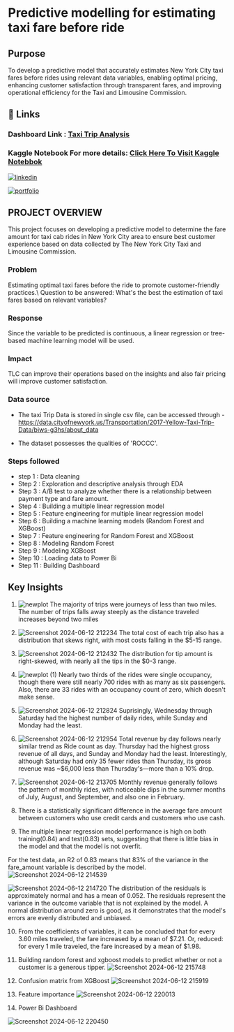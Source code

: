 # Predictive modelling for estimating taxi fare before ride

## Purpose
To develop a predictive model that accurately estimates New York City taxi fares before rides using relevant data variables, enabling optimal pricing, enhancing customer satisfaction through transparent fares, and improving operational efficiency for the Taxi and Limousine Commission.


## 🔗 Links

### Dashboard Link : [Taxi Trip Analysis ](https://app.powerbi.com/view?r=eyJrIjoiZjgzODZmYTctZTMyZC00NTViLWEwNjgtYWRmNDE5MTQxYmFkIiwidCI6IjYwODIzNDA4LTBlYjktNGE0Zi04ZTcxLTY2MzcwYThmNjU4NSJ9&pageName=46bea8c8461a846987a8)

### Kaggle Notebook For more details: [Click Here To Visit Kaggle Notebbok](https://www.kaggle.com/code/subhrayansamajdar/predictive-model-for-taxi-fare/notebook)

[![linkedin](https://img.shields.io/badge/linkedin-0A66C2?style=for-the-badge&logo=linkedin&logoColor=white)](https://www.linkedin.com/in/subhrayan-samajdar-78b17b132?lipi=urn%3Ali%3Apage%3Ad_flagship3_profile_view_base_contact_details%3BKT08BcH3SnWhaOJFAjaQ1w%3D%3D)


[![portfolio](https://img.shields.io/badge/my_portfolio-000?style=for-the-badge&logo=ko-fi&logoColor=white)](https://katherineoelsner.com/)





## PROJECT OVERVIEW

This project focuses on developing a predictive model to determine the fare amount for taxi cab rides in New York City area to ensure best customer experience based on data collected by The New York City Taxi and Limousine Commission.

### Problem
Estimating optimal taxi fares before the ride to promote customer-friendly practices.\ Question to be answered: What's the best the estimation of taxi fares based on relevant variables?

### Response
Since the variable to be predicted is continuous, a linear regression or tree-based machine learning model will be used.

### Impact
TLC can improve their operations based on the insights and also fair pricing will improve customer satisfaction.

### Data source
- The taxi Trip Data is stored in single csv file, can be accessed through - https://data.cityofnewyork.us/Transportation/2017-Yellow-Taxi-Trip-Data/biws-g3hs/about_data

- The dataset possesses the qualities of 'ROCCC'.

### Steps followed 

- step 1 : Data cleaning
- Step 2 : Exploration and descriptive analysis through EDA
- Step 3 : A/B test to analyze whether there is a relationship between payment type and fare amount.
- Step 4 : Building a multiple linear regression model
- Step 5 : Feature engineering for multiple linear regression model
- Step 6 : Building a machine learning models (Random Forest and XGBoost) 
- Step 7 : Feature engineering for Random Forest and XGBoost
- Step 8 : Modeling Random Forest
- Step 9 : Modeling XGBoost
- Step 10 : Loading data to Power Bi
- Step 11 : Building Dashboard

## Key Insights 
1. ![newplot](https://github.com/Subhrayan/Bike-Share-analysis-SQL-and-Interactive-Power-BI-Dashboard/assets/154826702/f4752e20-01ab-40e4-8685-a1b63917bc4b)
  The majority of trips were journeys of less than two miles. The number of trips falls away steeply as the distance traveled increases beyond two miles

2. ![Screenshot 2024-06-12 212234](https://github.com/Subhrayan/Bike-Share-analysis-SQL-and-Interactive-Power-BI-Dashboard/assets/154826702/c51ab6cb-f437-4f41-ac67-97d260c7280a)
The total cost of each trip also has a distribution that skews right, with most costs falling in the $5-15 range.

3. ![Screenshot 2024-06-12 212432](https://github.com/Subhrayan/Bike-Share-analysis-SQL-and-Interactive-Power-BI-Dashboard/assets/154826702/9777f23e-9e1a-4cf3-9d81-de1ffc636787)
The distribution for tip amount is right-skewed, with nearly all the tips in the $0-3 range.

4. ![newplot (1)](https://github.com/Subhrayan/Bike-Share-analysis-SQL-and-Interactive-Power-BI-Dashboard/assets/154826702/15aea15e-9870-4a5a-ab29-f4cb288863e6)
Nearly two thirds of the rides were single occupancy, though there were still nearly 700 rides with as many as six passengers. Also, there are 33 rides with an occupancy count of zero, which doesn't make sense.

5. ![Screenshot 2024-06-12 212824](https://github.com/Subhrayan/Bike-Share-analysis-SQL-and-Interactive-Power-BI-Dashboard/assets/154826702/d14d432a-03bc-433d-94d6-70e470b043f0)
Suprisingly, Wednesday through Saturday had the highest number of daily rides, while Sunday and Monday had the least.

6. ![Screenshot 2024-06-12 212954](https://github.com/Subhrayan/Bike-Share-analysis-SQL-and-Interactive-Power-BI-Dashboard/assets/154826702/7981c215-e08f-429c-8d22-b3250f92c2b3)
Total revenue by day follows nearly similar trend as Ride count as day. Thursday had the highest gross revenue of all days, and Sunday and Monday had the least. Interestingly, although Saturday had only 35 fewer rides than Thursday, its gross revenue was ~$6,000 less than Thursday's—more than a 10% drop.

7. ![Screenshot 2024-06-12 213705](https://github.com/Subhrayan/Predictive-modelling-for-estimating-taxi-fare-before-ride/assets/154826702/a9e62992-dfda-4a3d-8d78-a83125f927fb)
Monthly revenue generally follows the pattern of monthly rides, with noticeable dips in the summer months of July, August, and September, and also one in February.

8. There is a statistically significant difference in the average fare amount between customers who use credit cards and customers who use cash.

9. The multiple linear regression model performance is high on both training(0.84)  and test(0.83) sets, suggesting that there is little bias in the model and that the model is not overfit.

For the test data, an R2 of 0.83 means that 83% of the variance in the fare_amount variable is described by the model.
![Screenshot 2024-06-12 214539](https://github.com/Subhrayan/Predictive-modelling-for-estimating-taxi-fare-before-ride/assets/154826702/deff1ed2-a6c9-4213-92cc-53567d46d618)

![Screenshot 2024-06-12 214720](https://github.com/Subhrayan/Predictive-modelling-for-estimating-taxi-fare-before-ride/assets/154826702/c983fbe1-255f-42f6-b516-3c88cfaba47b)
The distribution of the residuals is approximately normal and has a mean of 0.052. The residuals represent the variance in the outcome variable that is not explained by the model. A normal distribution around zero is good, as it demonstrates that the model's errors are evenly distributed and unbiased.

10. From the coefficients of variables, it can be concluded that for every 3.60 miles traveled, the fare increased by a mean of $7.21. Or, reduced: for every 1 mile traveled, the fare increased by a mean of $1.98. 

11. Building random forest and xgboost models to predict whether or not a customer is a generous tipper.
![Screenshot 2024-06-12 215748](https://github.com/Subhrayan/Predictive-modelling-for-estimating-taxi-fare-before-ride/assets/154826702/f5f3cf80-95fa-47c0-995d-a72875944660)

12. Confusion matrix from XGBoost
![Screenshot 2024-06-12 215919](https://github.com/Subhrayan/Predictive-modelling-for-estimating-taxi-fare-before-ride/assets/154826702/d20aa103-217f-4359-b2af-d8261568c9ad)

13. Feature importance 
![Screenshot 2024-06-12 220013](https://github.com/Subhrayan/Predictive-modelling-for-estimating-taxi-fare-before-ride/assets/154826702/3510632c-d406-4a88-b394-bdfde53773a4)

14. Power Bi Dashboard 

![Screenshot 2024-06-12 220450](https://github.com/Subhrayan/Predictive-modelling-for-estimating-taxi-fare-before-ride/assets/154826702/04b3909b-28a2-4c94-9efa-e3c284a0ec63)
